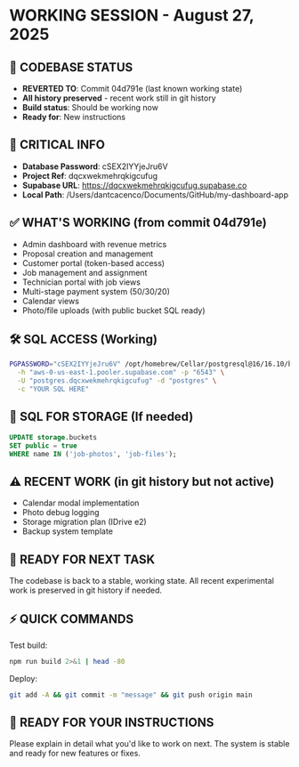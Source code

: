 # WORKING SESSION - August 27, 2025

## 🔄 CODEBASE STATUS
- **REVERTED TO**: Commit 04d791e (last known working state)
- **All history preserved** - recent work still in git history
- **Build status**: Should be working now
- **Ready for**: New instructions

## 🔑 CRITICAL INFO
- **Database Password**: cSEX2IYYjeJru6V
- **Project Ref**: dqcxwekmehrqkigcufug
- **Supabase URL**: https://dqcxwekmehrqkigcufug.supabase.co
- **Local Path**: /Users/dantcacenco/Documents/GitHub/my-dashboard-app

## ✅ WHAT'S WORKING (from commit 04d791e)
- Admin dashboard with revenue metrics
- Proposal creation and management
- Customer portal (token-based access)
- Job management and assignment
- Technician portal with job views
- Multi-stage payment system (50/30/20)
- Calendar views
- Photo/file uploads (with public bucket SQL ready)

## 🛠️ SQL ACCESS (Working)
```bash
PGPASSWORD="cSEX2IYYjeJru6V" /opt/homebrew/Cellar/postgresql@16/16.10/bin/psql \
  -h "aws-0-us-east-1.pooler.supabase.com" -p "6543" \
  -U "postgres.dqcxwekmehrqkigcufug" -d "postgres" \
  -c "YOUR SQL HERE"
```

## 📝 SQL FOR STORAGE (If needed)
```sql
UPDATE storage.buckets 
SET public = true 
WHERE name IN ('job-photos', 'job-files');
```

## ⚠️ RECENT WORK (in git history but not active)
- Calendar modal implementation
- Photo debug logging
- Storage migration plan (IDrive e2)
- Backup system template

## 🚀 READY FOR NEXT TASK

The codebase is back to a stable, working state.
All recent experimental work is preserved in git history if needed.

## ⚡ QUICK COMMANDS

Test build:
```bash
npm run build 2>&1 | head -80
```

Deploy:
```bash
git add -A && git commit -m "message" && git push origin main
```

## 💬 READY FOR YOUR INSTRUCTIONS

Please explain in detail what you'd like to work on next.
The system is stable and ready for new features or fixes.
